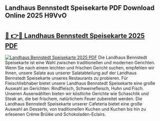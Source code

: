 ## Landhaus Bennstedt Speisekarte PDF Download Online 2025 H9VvO

# <h2><a href="http://gcb9m2.nevu.top/?p=Landhaus+Bennstedt+Speisekarte">🔗 👉🔴 Landhaus Bennstedt Speisekarte 2025 PDF</a></h2>

[![Landhaus Bennstedt Speisekarte 2025 PDF](https://i.imgur.com/dBaPXMq.png)](http://gcb9m2.nevu.top/?p=Landhaus+Bennstedt+Speisekarte)
Die Landhaus Bennstedt Speisekarte ist eine Wahl zwischen traditionellen und modernen Gerichten. Wenn Sie nach einem leichten und frischen Gericht suchen, empfehlen wir Ihnen, unsere Salate aus unserer Salatabteilung auf der Landhaus Bennstedt Speisekarte unseres Restaurants zu probieren. Für Fleischliebhaber bietet unsere Landhaus Bennstedt Speisekarte eine große Auswahl an Gerichten: Rindfleisch, Schweinefleisch, Huhn und Fisch. Unseren Auserwählten bieten wir köstliche Gerichte wie Schaschlik und Steak an, die bei frischem, natürlichem Feuer zubereitet werden. Die Landhaus Bennstedt Speisekarte unserer Cafeteria bietet eine große Auswahl an Desserts, von traditionellen Kuchen und Kuchen bis hin zu erlesenen Crème Brûlée und Schokoladen-Eclairs.
